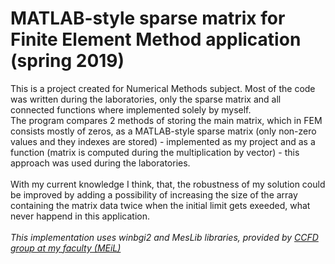 # MATLAB-style sparse matrix for Finite Element Method application (spring 2019)
This is a project created for Numerical Methods subject. Most of the code was written during the laboratories, only the sparse matrix and all connected functions where implemented solely by myself.\
The program compares 2 methods of storing the main matrix, which in FEM consists mostly of zeros, as a MATLAB-style sparse matrix (only non-zero values and they indexes are stored) - implemented as my project and as a function (matrix is computed during the multiplication by vector) - this approach was used during the laboratories.\
\
With my current knowledge I think, that, the robustness of my solution could be improved by adding a possibility of increasing the size of the array containing the matrix data twice when the initial limit gets exeeded, what never happend in this application.\
\
*This implementation uses winbgi2 and MesLib libraries, provided by [CCFD group at my faculty (MEiL)](http://ccfd.github.io/courses/)*
